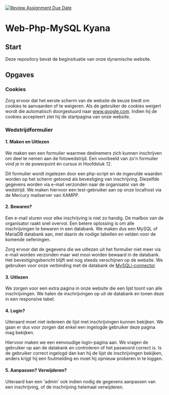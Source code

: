 [![Review Assignment Due Date](https://classroom.github.com/assets/deadline-readme-button-22041afd0340ce965d47ae6ef1cefeee28c7c493a6346c4f15d667ab976d596c.svg)](https://classroom.github.com/a/v7mJLV8s)
# Web-Php-MySQL Kyana

## Start

Deze repository bevat de beginsituatie van onze dynamische website.

## Opgaves

### Cookies

Zorg ervoor dat het eerste scherm van de website de keuze biedt om cookies te aanvaarden of te weigeren.
Als de gebruiker de cookies weigert wordt die automatisch doorgestuurd naar www.google.com.
Indien hij de cookies accepteert ziet hij de startpagina van onze website.

### Wedstrijdformulier

#### 1. Maken en Uitlezen

We maken een een formulier waarmee deelnemers zich kunnen inschrijven om deel te nemen aan de fotowedstrijd.
Een voorbeeld van zo'n formulier vind je in de powerpoint én cursus in Hoofdstuk 12.

Dit formulier wordt ingelezen door een php-script en de ingevulde waarden worden op het scherm getoond als bevestiging van inschrijving.
Diezelfde gegevens worden via e-mail verzonden naar de organisator van de wedstrijd. We maken hiervoor een test-gebruiker aan op onze localhost via de Mercury mailserver van XAMPP.

#### 2. Bewaren?

Een e-mail sturen voor elke inschrijving is niet zo handig. De mailbox van de organisator raakt snel overvol.
Een betere oplossing is om alle inschrijvingen te bewaren in een databank. We maken dus een MySQL of MariaDB databank aan, met daarin de nodige tabellen en velden voor de komende oefeningen.

Zorg ervoor dat de gegevens die we uitlezen uit het formulier niet meer via e-mail worden verzonden maar wel mooi worden bewaard in de databank. Het bevestigingsbericht blijft wel nog steeds verschijnen op de website.
We gebruiken voor onze verbinding met de databank de [MySQLi-connector](https://www.php.net/manual/en/book.mysqli.php)

#### 3. Uitlezen

We zorgen voor een extra pagina in onze website die een lijst toont van alle inschrijvingen. We halen de inschrijvingen op uit de databank en tonen deze in een responsive tabel.

#### 4. Login?

Uiteraard moet niet iedereen de lijst met inschrijvingen kunnen bekijken. We gaan er dus voor zorgen dat enkel een ingelogde gebruiker deze pagina mag bekijken.

Hiervoor maken we een eenvoudige login-pagina aan. We vragen de gebruiker op aan de databank en controleren of het paswoord correct is.
Is de gebruiker correct ingelogd dan kan hij de lijst de inschrijvingen bekijken, anders krijgt hij een foutmelding en moet hij opnieuw proberen in te loggen.

#### 5. Aanpassen? Verwijderen?

Uiteraard kan een 'admin' ook indien nodig de gegevens aanpassen van een inschrijving, of de inschrijving helemaal verwijderen.
